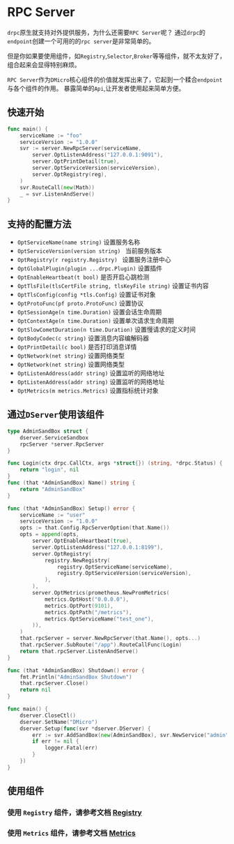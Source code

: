 # RPC Server

`drpc`原生就支持对外提供服务，为什么还需要`RPC Server`呢？ 通过`drpc`的`endpoint`创建一个可用的的`rpc server`是非常简单的。

但是你如果要使用组件，如`Registry`,`Selector`,`Broker`等等组件，就不太友好了，组合起来会显得特别麻烦。

`RPC Server`作为`DMicro`核心组件的价值就发挥出来了，它起到一个糅合`endpoint`与各个组件的作用。
暴露简单的`Api`,让开发者使用起来简单方便。

## 快速开始

```go
func main() {
	serviceName := "foo"
	serviceVersion := "1.0.0"
	svr := server.NewRpcServer(serviceName,
		server.OptListenAddress("127.0.0.1:9091"),
		server.OptPrintDetail(true),
		server.OptServiceVersion(serviceVersion),
		server.OptRegistry(reg),
	)
	svr.RouteCall(new(Math))
	_ = svr.ListenAndServe()
}
```

## 支持的配置方法

* `OptServiceName(name string)` 设置服务名称
* `OptServiceVersion(version string) ` 当前服务版本
* `OptRegistry(r registry.Registry) ` 设置服务注册中心
* `OptGlobalPlugin(plugin ...drpc.Plugin)` 设置插件
* `OptEnableHeartbeat(t bool)` 是否开启心跳检测
* `OptTlsFile(tlsCertFile string, tlsKeyFile string)` 设置证书内容
* `OptTlsConfig(config *tls.Config)` 设置证书对象
* `OptProtoFunc(pf proto.ProtoFunc)` 设置协议
* `OptSessionAge(n time.Duration)` 设置会话生命周期
* `OptContextAge(n time.Duration)` 设置单次请求生命周期
* `OptSlowCometDuration(n time.Duration)` 设置慢请求的定义时间
* `OptBodyCodec(c string)` 设置消息内容编解码器
* `OptPrintDetail(c bool)` 是否打印消息详情
* `OptNetwork(net string)` 设置网络类型
* `OptNetwork(net string)` 设置网络类型
* `OptListenAddress(addr string)` 设置监听的网络地址
* `OptListenAddress(addr string)` 设置监听的网络地址
* `OptMetrics(m metrics.Metrics)` 设置指标统计对象

## 通过`DServer`使用该组件

```go
type AdminSandBox struct {
	dserver.ServiceSandbox
	rpcServer *server.RpcServer
}

func Login(ctx drpc.CallCtx, args *struct{}) (string, *drpc.Status) {
	return "login", nil
}
func (that *AdminSandBox) Name() string {
	return "AdminSandBox"
}

func (that *AdminSandBox) Setup() error {
	serviceName := "user"
	serviceVersion := "1.0.0"
	opts := that.Config.RpcServerOption(that.Name())
	opts = append(opts,
		server.OptEnableHeartbeat(true),
		server.OptListenAddress("127.0.0.1:8199"),
		server.OptRegistry(
			registry.NewRegistry(
				registry.OptServiceName(serviceName),
				registry.OptServiceVersion(serviceVersion),
			),
		),
		server.OptMetrics(prometheus.NewPromMetrics(
			metrics.OptHost("0.0.0.0"),
			metrics.OptPort(9101),
			metrics.OptPath("/metrics"),
			metrics.OptServiceName("test_one"),
		)),
	)
	that.rpcServer = server.NewRpcServer(that.Name(), opts...)
	that.rpcServer.SubRoute("/app").RouteCallFunc(Login)
	return that.rpcServer.ListenAndServe()
}

func (that *AdminSandBox) Shutdown() error {
	fmt.Println("AdminSandBox Shutdown")
	that.rpcServer.Close()
	return nil
}

func main() {
    dserver.CloseCtl()
    dserver.SetName("DMicro")
    dserver.Setup(func(svr *dserver.DServer) {
        err := svr.AddSandBox(new(AdminSandBox), svr.NewService("admin"))
        if err != nil {
            logger.Fatal(err)
        }
    })
}
```

## 使用组件

### 使用 `Registry` 组件，请参考文档  [Registry](/component/registry.md)
### 使用 `Metrics` 组件，请参考文档  [Metrics](/component/metrics.md)
